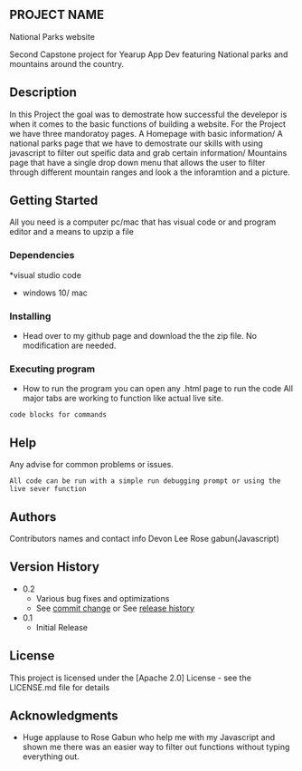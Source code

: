 ## PROJECT NAME
National Parks website

Second Capstone project for Yearup App Dev featuring National parks and mountains around the country. 

## Description

In this Project the goal was to demostrate how successful the develepor is when it comes to the basic functions of building a website. For the Project we have three mandoratoy pages. A Homepage with basic  information/ A national parks page that we have to demostrate our skills with using javascript to filter out speific data and grab certain information/ Mountains page that have a single drop down menu that allows the user to filter through different mountain ranges and look a the inforamtion and a picture. 

## Getting Started
All you need is a computer pc/mac that has  visual code or and program editor and a means to upzip a file
### Dependencies

*visual studio code
* windows 10/ mac 

### Installing

* Head over to my github page and download the the zip file. No modification are needed.

### Executing program

* How to run the program
you can open any .html page to run the code
All major tabs are working to function like actual live site.
```
code blocks for commands
```

## Help

Any advise for common problems or issues.
```
All code can be run with a simple run debugging prompt or using the live sever function
```

## Authors

Contributors names and contact info
Devon Lee
Rose gabun(Javascript)

## Version History

* 0.2
    * Various bug fixes and optimizations
    * See [commit change]() or See [release history]()
* 0.1
    * Initial Release

## License

This project is licensed under the [Apache 2.0] License - see the LICENSE.md file for details

## Acknowledgments

* Huge applause to Rose Gabun who help me with my Javascript and shown me there was an easier way to filter out functions without typing everything out. 
